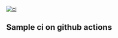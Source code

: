[![ci](https://github.com/DK-2013/gh-actions.git/actions/workflows/push.yml/badge.svg?branch=master)](https://github.com/DK-2013/gh-actions.git/actions/workflows/push.yml)

## Sample ci on github actions
